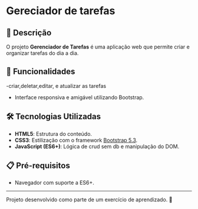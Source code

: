 # Gereciador de tarefas

## 📜 Descrição
O projeto **Gerenciador de Tarefas** é uma aplicação web que permite criar e organizar tarefas do dia a dia.

## 🚀 Funcionalidades
-criar,deletar,editar, e atualizar as tarefas
- Interface responsiva e amigável utilizando Bootstrap.

## 🛠️ Tecnologias Utilizadas
- **HTML5**: Estrutura do conteúdo.
- **CSS3**: Estilização com o framework [Bootstrap 5.3](https://getbootstrap.com/).
- **JavaScript (ES6+)**: Lógica de crud sem db e manipulação do DOM.

## 📋 Pré-requisitos
- Navegador com suporte a ES6+.
---

Projeto desenvolvido como parte de um exercício de aprendizado. 🚀
